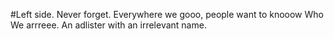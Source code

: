 #Left side. Never forget.
Everywhere we gooo, people want to knooow 
Who We arrreee.
An adlister with an irrelevant name.